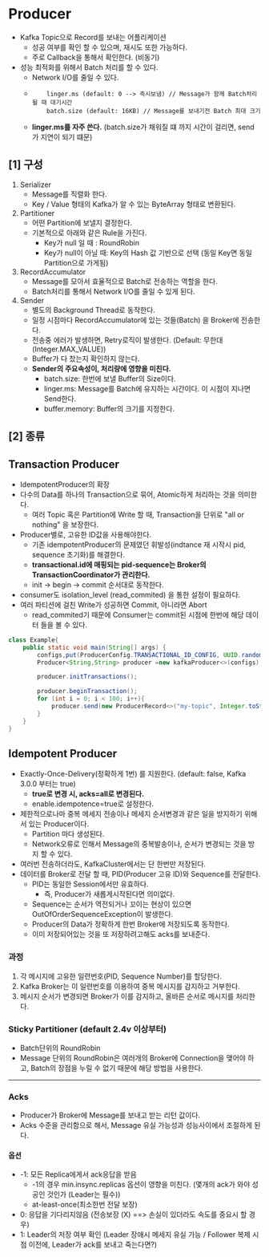 # Producer
- Kafka Topic으로 Record를 보내는 어플리케이션
  - 성공 여부를 확인 할 수 있으며, 재시도 또한 가능하다.
  - 주로 Callback을 통해서 확인한다. (비동기)
- 성능 최적화를 위해서 Batch 처리를 할 수 있다.
  - Network I/O를 줄일 수 있다.
  - ```text
        linger.ms (default: 0 --> 즉시보냄) // Message가 함께 Batch처리될 때 대기시간
        batch.size (default: 16KB) // Message를 보내기전 Batch 최대 크기
    ```
  - **linger.ms를 자주 쓴다.** (batch.size가 채워질 떄 까지 시간이 걸리면, send가 지연이 되기 떄문)


## [1] 구성
1. Serializer
    - Message를 직렬화 한다.
    - Key / Value 형태의 Kafka가 알 수 있는 ByteArray 형태로 변환된다.
2. Partitioner
    - 어떤 Partition에 보낼지 결정한다.
    - 기본적으로 아래와 같은 Rule을 가진다.
      - Key가 null 일 때   : RoundRobin
      - Key가 null이 아닐 때: Key의 Hash 값 기반으로 선택 (동일 Key면 동일 Partition으로 가게됨) 
3. RecordAccumulator
    - Message를 모아서 효율적으로 Batch로 전송하는 역할을 한다.
    - Batch처리를 통해서 Network I/O를 줄일 수 있게 된다.
4. Sender
    - 별도의 Background Thread로 동작한다. 
    - 일정 시점마다 RecordAccumulator에 있는 것들(Batch) 을 Broker에 전송한다.
    - 전송중 에러가 발생하면, Retry로직이 발생한다. (Default: 무한대 (Integer.MAX_VALUE))
    - Buffer가 다 찼는지 확인하지 않는다.
    - **Sender의 주요속성이, 처리량에 영향을 미친다.**
      - batch.size: 한번에 보낼 Buffer의 Size이다.
      - linger.ms: Message를 Batch에 유지하는 시간이다. 이 시점이 지나면 Send한다.
      - buffer.memory: Buffer의 크기를 지정한다.


## [2] 종류

## Transaction Producer
- IdempotentProducer의 확장
- 다수의 Data를 하나의 Transaction으로 묶어, Atomic하게 처리하는 것을 의미한다.
  - 여러 Topic 혹은 Partition에 Write 할 때, Transaction을 단위로 "all or nothing" 을 보장한다.
- Producer별로, 고유한 ID값을 사용해야한다. 
  - 기존 idempotentProducer의 문제였던 휘발성(indtance 재 시작시 pid, sequence 초기화)를 해결한다.
  - **transactional.id에 매핑되는 pid-sequence는 Broker의 TransactionCoordinator가 관리한다.**
  - init -> begin -> commit 순서대로 동작한다.
- consumer도 isolation_level (read_commited) 을 통한 설정이 필요하다.
- 여러 파티션에 걸친 Write가 성공하면 Commit, 아니라면 Abort
   - read_commited기 때문에 Consumer는 commit된 시점에 한번에 해당 데이터 들을 볼 수 있다.
```java
class Example{
    public static void main(String[] args) {
        configs,put(ProducerConfig.TRANSACTIONAL_ID_CONFIG, UUID.randomUUID());
        Producer<String,String> producer =new kafkaProducer<>(configs);

        producer.initTransactions();

        producer.beginTransaction();
        for (int i = 0; i < 100; i++){
            producer.send(new ProducerRecord<>("my-topic", Integer.toString(i),Integer.toString(i)));
        }   
    }
}
```

## Idempotent Producer
- Exactly-Once-Delivery(정확하게 1번) 를 지원한다. (default: false, Kafka 3.0.0 부터는 true)
  - **true로 변경 시, acks=all로 변경된다.**
  - enable.idempotence=true로 설정한다. 
- 제한적으로나마 중복 메세지 전송이나 메세지 순서변경과 같은 일을 방지하기 위해서 있는 Producer이다.
  - Partition 마다 생성된다. 
  - Network오류로 인해서 Message의 중복발송이나, 순서가 변경되는 것을 방지 할 수 있다.
- 여러번 전송하더라도, KafkaCluster에서는 단 한번만 저장된다.
- 데이터를 Broker로 전달 할 때, PID(Producer 고유 ID)와 Sequence를 전달한다.
  - PID는 동일한 Session에서만 유효하다.
    - 즉, Producer가 새롭게시작된다면 의미없다.
  - Sequence는 순서가 역전되거나 꼬이는 현상이 있으면 OutOfOrderSequenceException이 발생한다.
  - Producer의 Data가 정확하게 한번 Broker에 저장되도록 동작한다.
  - 이미 저장되어있는 것을 또 저장하려고해도 acks를 보내준다.

### 과정
1. 각 메시지에 고유한 일련번호(PID, Sequence Number)를 할당한다.
2. Kafka Broker는 이 일련번호를 이용하여 중복 메시지를 감지하고 거부한다.
3. 메시지 순서가 변경되면 Broker가 이를 감지하고, 올바른 순서로 메시지를 처리한다.


### Sticky Partitioner (default 2.4v 이상부터)
- Batch단위의 RoundRobin
- Message 단위의 RoundRobin은 여러개의 Broker에 Connection을 맺어야 하고,
  Batch의 장점을 누릴 수 없기 때문에 해당 방법을 사용한다.

***

### Acks
- Producer가 Broker에 Message를 보내고 받는 리턴 값이다.
- Acks 수준을 관리함으로 해서, Message 유실 가능성과 성능사이에서 조절하게 된다.

#### 옵션
- -1: 모든 Replica에게서 ack응답을 받음
  -  -1의 경우 min.insync.replicas 옵션이 영향을 미친다. (몇개의 ack가 와야 성공인 것인가 (Leader는 필수))
  - at-least-once(최소한번 전달 보장)
- 0: 응답을 기다리지않음 (전송보장 (X) ==> 손실이 있더라도 속도를 중요시 할 경우)
- 1: Leader의 저장 여부 확인 (Leader 장애시 메세지 유실 가능 / Follower 복제 시점 이전에, Leader가 ack를 보내고 죽는다면?)

